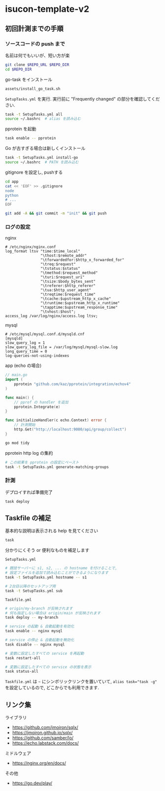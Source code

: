 # isucon-template-v2

## 初回計測までの手順

### ソースコードの push まで

名前は何でもいいが、短い方が楽
```bash
git clone $REPO_URL $REPO_DIR
cd $REPO_DIR
```

go-task をインストール
```bash
assets/install_go_task.sh
```

`SetupTasks.yml` を実行.
実行前に "Frequently changed" の部分を確認してください.
```bash
task -t SetupTasks.yml all
source ~/.bashrc  # alias を読み込む
```

pprotein を起動
```bash
task enable -- pprotein
```

Go が古すぎる場合は新しくインストール
```bash
task -t SetupTasks.yml install-go
source ~/.bashrc  # PATH を読み込む
```

gitignore を設定し, pushする
```bash
cd app
cat << 'EOF' >> .gitignore
node
python
# ...
EOF

git add -A && git commit -m "init" && git push
```

### ログの設定

nginx
```nginx configuration
# /etc/nginx/nginx.conf
log_format ltsv "time:$time_local"
                "\thost:$remote_addr"
                "\tforwardedfor:$http_x_forwarded_for"
                "\treq:$request"
                "\tstatus:$status"
                "\tmethod:$request_method"
                "\turi:$request_uri"
                "\tsize:$body_bytes_sent"
                "\treferer:$http_referer"
                "\tua:$http_user_agent"
                "\treqtime:$request_time"
                "\tcache:$upstream_http_x_cache"
                "\truntime:$upstream_http_x_runtime"
                "\tapptime:$upstream_response_time"
                "\tvhost:$host";
access_log /var/log/nginx/access.log ltsv;
```

mysql
```
# /etc/mysql/mysql.conf.d/mysqld.cnf
[mysqld]
slow_query_log = 1
slow_query_log_file = /var/log/mysql/mysql-slow.log
long_query_time = 0
log-queries-not-using-indexes
```

app (echo の場合)
```go
// main.go
import (
    pprotein "github.com/kaz/pprotein/integration/echov4"
)

func main() {
    // pprof の handler を追加
    pprotein.Integrate(e)
}

func initializeHandler(c echo.Context) error {
    // 計測開始
    http.Get("http://localhost:9000/api/group/collect")
}
```

```bash
go mod tidy
```

pprotein http log の集約
```bash
# この結果を pprotein の設定にペースト
task -t SetupTasks.yml generate-matching-groups
```

### 計測

デプロイすれば準備完了
```bash
task deploy
```

## Taskfile の補足
基本的な説明は表示される help を見てください
```bash
task
```

分かりにくそう or 便利なものを補足します

`SetupTasks.yml`
```bash
# 競技サーバーに s1, s2, ... の hostname を付けることで,
# 設定ファイルを追加で読み込むことができるようになります
task -t SetupTasks.yml hostname -- s1

# 2台目以降のセットアップ用
task -t SetupTasks.yml sub
```

`Taskfile.yml`
```bash
# origin/my-branch が反映されます
# 何も指定しない場合は origin/main が反映されます
task deploy -- my-branch

# service の起動 & 自動起動を有効化
task enable -- nginx mysql

# service の停止 & 自動起動を無効化
task disable -- nginx mysql

# 変数に設定したすべての service を再起動
task restart-all

# 変数に設定したすべての service の状態を表示
task status-all
```

`Taskfile.yml` は `~` にシンボリックリンクを置いていて, `alias task="task -g"` を設定しているので, どこからでも利用できます.

## リンク集

ライブラリ

- https://github.com/jmoiron/sqlx/
- https://jmoiron.github.io/sqlx/
- https://github.com/samber/lo/
- https://echo.labstack.com/docs/

ミドルウェア

- https://nginx.org/en/docs/

その他

- https://go.dev/play/